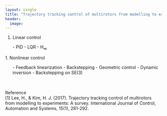 ```yaml
---
layout: single
title: "Trajectory tracking control of multirotors from modelling to experiments: A survey "
header:
  image: 
---
```


1. Linear control
  <ul>
  - PID
  - LQR
  - H<sub>&infin;</sub>
  </ul>
1. Nonlinear control
  <ul>
  - Feedback linearization
  - Backstepping
  - Geometric control
  - Dynamic inversion
  - Backstepping on SE(3)
  </ul>
<br>
<br>
Reference<br>
[1] Lee, H., & Kim, H. J. (2017). Trajectory tracking control of multirotors from modelling to experiments: A survey. International Journal of Control, Automation and Systems, 15(1), 281-292.

